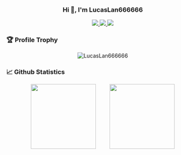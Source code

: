 <h3 align="center">Hi 👋, I'm LucasLan666666</h3>

<p align="center">
    <a title="Github Total Stars" target="_blank" href="https://github.com/LucasLan666666">
        <img src="https://img.shields.io/github/stars/LucasLan666666.svg?logo=star&label=Total%20Stars&color=success" />
    </a>
    <a title="Github Followers" target="_blank" href="https://github.com/LucasLan666666">
        <img src="https://img.shields.io/badge/dynamic/json?label=GitHub&suffix=%20followers&query=%24.data.totalSubs&url=https%3A%2F%2Fapi.spencerwoo.com%2Fsubstats%2F%3Fsource%3Dgithub%26queryKey%3DLucasLan666666&color=blue&logo=github&longCache=true" />
    </a>
    <a title="My Blog Site" target="_blank" href="https://github.com/LucasLan666666/Blogs">
        <img src="https://img.shields.io/badge/%E5%8D%9A%E5%AE%A2%20(blog)-LucasLan666666/Blogs-orange" />
    </a>
</p>

### 🏆 Profile Trophy

<div align="center">
    <img src="https://github-profile-trophy.vercel.app/?username=LucasLan666666&theme=buddhism&margin-w=15&margin-h=15" alt="LucasLan666666" />
</div>

### 📈 Github Statistics

<div align="center">
    <span>&emsp;&emsp;</span>
    <img height="170px" src="https://github-readme-stats.vercel.app/api?username=LucasLan666666&count_private=true&show_icons=true&theme=tokyonight" />
    <span>&emsp;&emsp;</span>
    <img height="170px" src="https://github-readme-stats.vercel.app/api/top-langs/?username=LucasLan666666&layout=compact&langs_count=8&theme=tokyonight" />
    <span>&emsp;&emsp;</span>
</div>


